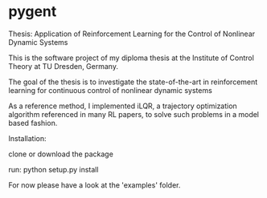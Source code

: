 # pygent
Thesis: Application of Reinforcement Learning for the Control of Nonlinear Dynamic Systems

This is the software project of my diploma thesis at the Institute of Control Theory at TU Dresden, Germany. 

The goal of the thesis is to investigate the state-of-the-art in reinforcement learning for continuous control of nonlinear dynamic systems

As a reference method, I implemented iLQR, a trajectory optimization algorithm referenced in many RL papers, to solve such problems in a model based fashion.

Installation:

  clone or download the package
  
  run: python setup.py install  
  
For now please have a look at the 'examples' folder. 
